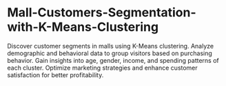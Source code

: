 # Mall-Customers-Segmentation-with-K-Means-Clustering
Discover customer segments in malls using K-Means clustering. Analyze demographic and behavioral data to group visitors based on purchasing behavior. Gain insights into age, gender, income, and spending patterns of each cluster. Optimize marketing strategies and enhance customer satisfaction for better profitability.
